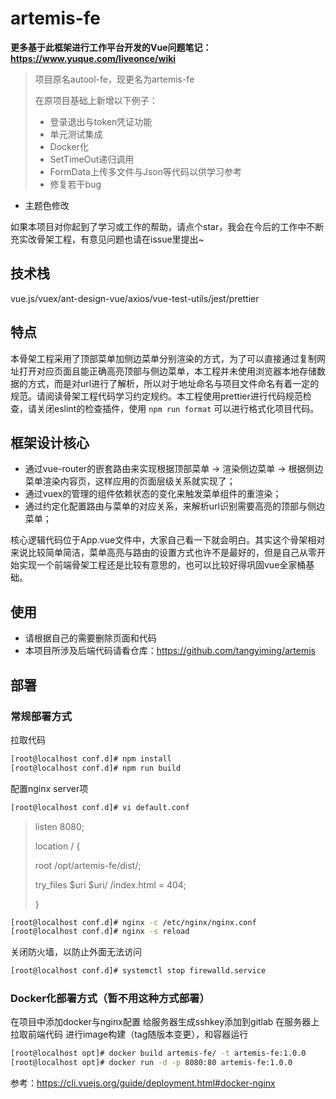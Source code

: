 # artemis-fe

**更多基于此框架进行工作平台开发的Vue问题笔记：https://www.yuque.com/liveonce/wiki**

> 项目原名autool-fe，现更名为artemis-fe
> 
> 在原项目基础上新增以下例子：
> - 登录退出与token凭证功能
> - 单元测试集成
> - Docker化
> - SetTimeOut递归调用
> - FormData上传多文件与Json等代码以供学习参考
> - 修复若干bug
  - 主题色修改

如果本项目对你起到了学习或工作的帮助，请点个star，我会在今后的工作中不断充实改骨架工程，有意见问题也请在issue里提出~

## 技术栈
vue.js/vuex/ant-design-vue/axios/vue-test-utils/jest/prettier

## 特点
本骨架工程采用了顶部菜单加侧边菜单分别渲染的方式，为了可以直接通过复制网址打开对应页面且能正确高亮顶部与侧边菜单，本工程并未使用浏览器本地存储数据的方式，而是对url进行了解析，所以对于地址命名与项目文件命名有着一定的规范。请阅读骨架工程代码学习约定规约。本工程使用prettier进行代码规范检查，请关闭eslint的检查插件，使用 `npm run format` 可以进行格式化项目代码。

## 框架设计核心
- 通过vue-router的嵌套路由来实现根据顶部菜单 -> 渲染侧边菜单 -> 根据侧边菜单渲染内容页，这样应用的页面层级关系就实现了；
- 通过vuex的管理的组件依赖状态的变化来触发菜单组件的重渲染；
- 通过约定化配置路由与菜单的对应关系，来解析url识别需要高亮的顶部与侧边菜单；

核心逻辑代码位于App.vue文件中，大家自己看一下就会明白。其实这个骨架相对来说比较简单简洁，菜单高亮与路由的设置方式也许不是最好的，但是自己从零开始实现一个前端骨架工程还是比较有意思的，也可以比较好得巩固vue全家桶基础。

## 使用
- 请根据自己的需要删除页面和代码
- 本项目所涉及后端代码请看仓库：https://github.com/tangyiming/artemis

## 部署
### 常规部署方式
拉取代码
```bash
[root@localhost conf.d]# npm install
[root@localhost conf.d]# npm run build
```
配置nginx server项


```bash
[root@localhost conf.d]# vi default.conf
```

> listen 8080;
>
> location / {
>
> root /opt/artemis-fe/dist/;
>
> try_files $uri $uri/ /index.html = 404;
>
> }

```bash 
[root@localhost conf.d]# nginx -c /etc/nginx/nginx.conf
[root@localhost conf.d]# nginx -s reload
```
关闭防火墙，以防止外面无法访问
```bash
[root@localhost conf.d]# systemctl stop firewalld.service
```
 
### Docker化部署方式（暂不用这种方式部署）
在项目中添加docker与nginx配置
给服务器生成sshkey添加到gitlab
在服务器上拉取前端代码
进行image构建（tag随版本变更），和容器运行
```bash
[root@localhost opt]# docker build artemis-fe/ -t artemis-fe:1.0.0
[root@localhost opt]# docker run -d -p 8080:80 artemis-fe:1.0.0
```
 
参考：https://cli.vuejs.org/guide/deployment.html#docker-nginx